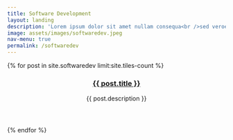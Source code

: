 ```yaml
---
title: Software Development
layout: landing
description: 'Lorem ipsum dolor sit amet nullam consequa<br />sed veroeros. tempus adipiscing nulla.'
image: assets/images/softwaredev.jpeg
nav-menu: true
permalink: /softwaredev
---
```


<section id="one" class="tiles">
  {% for post in site.softwaredev limit:site.tiles-count %}
  <article>
    <span class="image">
      <img src="{{ post.image }}" alt="" />
    </span>
    <header class="major">
      <h3><a href="{{ post.url  | relative_url }}" class="link">{{ post.title }}</a></h3>
      <p>{{ post.description }}</p>
    </header>
  </article>
  {% endfor %}
</section>